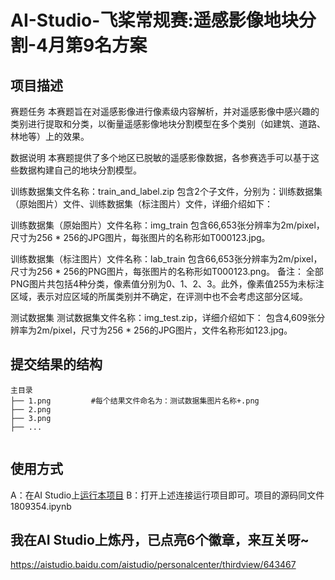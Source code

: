 # AI-Studio-飞桨常规赛:遥感影像地块分割-4月第9名方案

## 项目描述
赛题任务
本赛题旨在对遥感影像进行像素级内容解析，并对遥感影像中感兴趣的类别进行提取和分类，以衡量遥感影像地块分割模型在多个类别（如建筑、道路、林地等）上的效果。

数据说明
本赛题提供了多个地区已脱敏的遥感影像数据，各参赛选手可以基于这些数据构建自己的地块分割模型。

训练数据集文件名称：train_and_label.zip
包含2个子文件，分别为：训练数据集（原始图片）文件、训练数据集（标注图片）文件，详细介绍如下：

训练数据集（原始图片）文件名称：img_train
包含66,653张分辨率为2m/pixel，尺寸为256 * 256的JPG图片，每张图片的名称形如T000123.jpg。

训练数据集（标注图片）文件名称：lab_train
包含66,653张分辨率为2m/pixel，尺寸为256 * 256的PNG图片，每张图片的名称形如T000123.png。
备注： 全部PNG图片共包括4种分类，像素值分别为0、1、2、3。此外，像素值255为未标注区域，表示对应区域的所属类别并不确定，在评测中也不会考虑这部分区域。

测试数据集
测试数据集文件名称：img_test.zip，详细介绍如下：
包含4,609张分辨率为2m/pixel，尺寸为256 * 256的JPG图片，文件名称形如123.jpg。

## 提交结果的结构
```
主目录                                                                        
├── 1.png         #每个结果文件命名为：测试数据集图片名称+.png                      
├── 2.png                                                              
├── 3.png                                                    
├── ...                                                     
    
```
## 使用方式
A：在AI Studio上[运行本项目](https://aistudio.baidu.com/aistudio/projectdetail/1809354)
B：打开上述连接运行项目即可。项目的源码同文件1809354.ipynb

## 我在AI Studio上炼丹，已点亮6个徽章，来互关呀~ 
https://aistudio.baidu.com/aistudio/personalcenter/thirdview/643467
